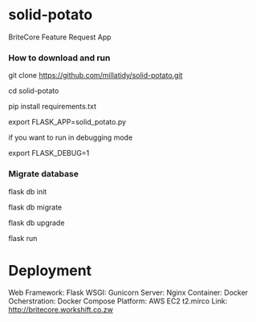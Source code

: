 # solid-potato
BriteCore Feature Request App

### How to download and run

git clone https://github.com/millatidy/solid-potato.git

cd solid-potato

pip install requirements.txt

export FLASK_APP=solid_potato.py

if you want to run in debugging mode

export FLASK_DEBUG=1

### Migrate database
flask db init

flask db migrate

flask db upgrade

flask run

# Deployment
Web Framework: Flask
WSGI: Gunicorn
Server: Nginx
Container: Docker
Ocherstration: Docker Compose
Platform: AWS EC2 t2.mirco
Link: http://britecore.workshift.co.zw
